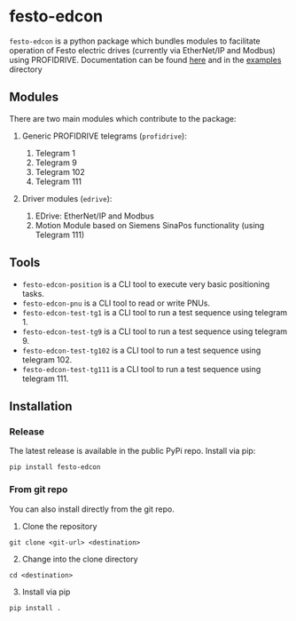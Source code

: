 # festo-edcon
`festo-edcon` is a python package which bundles modules to facilitate operation of Festo electric drives (currently via EtherNet/IP and Modbus) using PROFIDRIVE. Documentation can be found [here](https://festo-research.gitlab.io/teiresias/electric-automation/festo-edcon) and in the [examples](./examples) directory
## Modules
There are two main modules which contribute to the package:

1. Generic PROFIDRIVE telegrams (`profidrive`):
   1. Telegram 1
   2. Telegram 9
   3. Telegram 102
   4. Telegram 111

2. Driver modules (`edrive`):
    1. EDrive: EtherNet/IP and Modbus
    2. Motion Module based on Siemens SinaPos functionality (using Telegram 111)

## Tools

- `festo-edcon-position` is a CLI tool to execute very basic positioning tasks.
- `festo-edcon-pnu` is a CLI tool to read or write PNUs.
- `festo-edcon-test-tg1` is a CLI tool to run a test sequence using telegram 1.
- `festo-edcon-test-tg9` is a CLI tool to run a test sequence using telegram 9.
- `festo-edcon-test-tg102` is a CLI tool to run a test sequence using telegram 102.
- `festo-edcon-test-tg111` is a CLI tool to run a test sequence using telegram 111.

## Installation
### Release
The latest release is available in the public PyPi repo. 
Install via pip:
```
pip install festo-edcon
```

### From git repo
You can also install directly from the git repo.

1. Clone the repository

```
git clone <git-url> <destination>
```

2. Change into the clone directory
```
cd <destination>
```

3. Install via pip
```
pip install .
```
